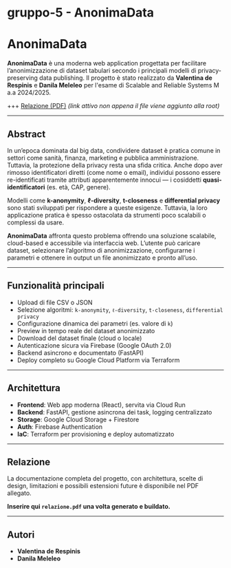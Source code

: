 # gruppo-5 - AnonimaData

# AnonimaData

**AnonimaData** è una moderna web application progettata per facilitare l’anonimizzazione di dataset tabulari secondo i principali modelli di privacy-preserving data publishing. Il progetto è stato realizzato da **Valentina de Respinis** e **Danila Meleleo** per l'esame di Scalable and Reliable Systems M a.a 2024/2025.

+++ [Relazione (PDF)](./relazione.pdf) *(link attivo non appena il file viene aggiunto alla root)*

---

## Abstract

In un’epoca dominata dal big data, condividere dataset è pratica comune in settori come sanità, finanza, marketing e pubblica amministrazione. Tuttavia, la protezione della privacy resta una sfida critica. Anche dopo aver rimosso identificatori diretti (come nome o email), individui possono essere re-identificati tramite attributi apparentemente innocui — i cosiddetti **quasi-identificatori** (es. età, CAP, genere).

Modelli come **k-anonymity**, **ℓ-diversity**, **t-closeness** e **differential privacy** sono stati sviluppati per rispondere a queste esigenze. Tuttavia, la loro applicazione pratica è spesso ostacolata da strumenti poco scalabili o complessi da usare.

**AnonimaData** affronta questo problema offrendo una soluzione scalabile, cloud-based e accessibile via interfaccia web. L’utente può caricare dataset, selezionare l’algoritmo di anonimizzazione, configurarne i parametri e ottenere in output un file anonimizzato e pronto all’uso.

---

## Funzionalità principali

- Upload di file CSV o JSON
- Selezione algoritmi: `k-anonymity`, `ℓ-diversity`, `t-closeness`, `differential privacy`
- Configurazione dinamica dei parametri (es. valore di `k`)
- Preview in tempo reale del dataset anonimizzato
- Download del dataset finale (cloud o locale)
- Autenticazione sicura via Firebase (Google OAuth 2.0)
- Backend asincrono e documentato (FastAPI)
- Deploy completo su Google Cloud Platform via Terraform

---

## Architettura

- **Frontend**: Web app moderna (React), servita via Cloud Run
- **Backend**: FastAPI, gestione asincrona dei task, logging centralizzato
- **Storage**: Google Cloud Storage + Firestore
- **Auth**: Firebase Authentication
- **IaC**: Terraform per provisioning e deploy automatizzato

---

## Relazione

La documentazione completa del progetto, con architettura, scelte di design, limitazioni e possibili estensioni future è disponibile nel PDF allegato.

**Inserire qui `relazione.pdf` una volta generato e buildato.**

---

## Autori

- **Valentina de Respinis**
- **Danila Meleleo**



